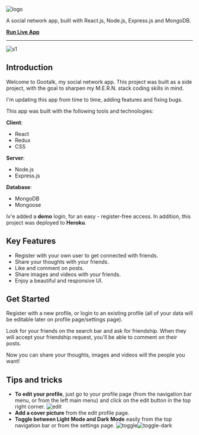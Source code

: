 ![logo](https://res.cloudinary.com/dxpwvpv56/image/upload/v1666300844/gootalk-logo-smaller_j29k0y.png "logo")

A social network app, built with React.js, Node.js, Express.js and MongoDB.

**[Run Live App](http://gootalk.herokuapp.com "Run Live App")**

---

![s1](https://res.cloudinary.com/dxpwvpv56/image/upload/v1667777864/1_mrxx6i.png "s1")

## Introduction

Welcome to Gootalk, my social network app.
This project was built as a side project, with the goal to sharpen my M.E.R.N. stack coding skills in mind.

I'm updating this app from time to time, adding features and fixing bugs.

This app was built with the following tools and technologies:

**Client**:

- React
- Redux
- CSS

**Server**:

- Node.js
- Express.js

**Database**:

- MongoDB
- Mongoose

Iv'e added a **demo** login, for an easy - register-free access.
In addition, this project was deployed to **Heroku**.

## Key Features

- Register with your own user to get connected with friends.
- Share your thoughts with your friends.
- Like and comment on posts.
- Share images and videos with your friends.
- Enjoy a beautiful and responsive UI.

## Get Started

Register with a new profile, or login to an existing profile (all of your data will be editable later on profile page/settings page).

Look for your friends on the search bar and ask for friendship.
When they will accept your friendship request, you'll be able to comment on their posts.

Now you can share your thoughts, images and videos will the people you want!

## Tips and tricks

- **To edit your profile**, just go to your profile page (from the navigation bar menu, or from the left main menu) and click on the edit button in the top right corner.
  ![edit](https://res.cloudinary.com/dxpwvpv56/image/upload/v1667778173/2_cb7ora.png "edit")
- **Add a cover picture** from the edit profile page.
- **Toggle between Light Mode and Dark Mode** easily from the top navigation bar or from the settings page.
  ![toggle](https://res.cloudinary.com/dxpwvpv56/image/upload/v1667778354/3_lmiz58.png "toggle")![toggle-dark](https://res.cloudinary.com/dxpwvpv56/image/upload/v1667778547/4_dwilwt.png "toggle-dark")
